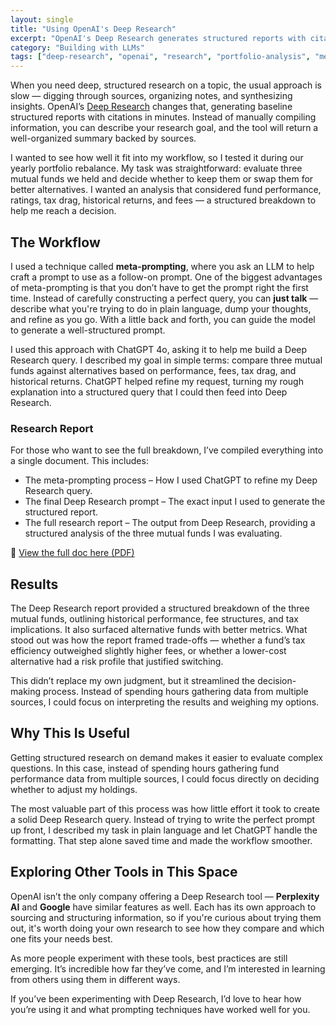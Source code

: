 ```yaml
---
layout: single
title: "Using OpenAI's Deep Research"
excerpt: "OpenAI's Deep Research generates structured reports with citations in minutes, making research faster and more efficient. I tested it for portfolio analysis, using meta-prompting to refine my queries. Here's how it streamlined my decision-making and how you can use it too."
category: "Building with LLMs"
tags: ["deep-research", "openai", "research", "portfolio-analysis", "meta-prompting"]
---
```


When you need deep, structured research on a topic, the usual approach is slow — digging through sources, organizing notes, and synthesizing insights. OpenAI’s [Deep Research](https://openai.com/index/introducing-deep-research/) changes that, generating baseline structured reports with citations in minutes. Instead of manually compiling information, you can describe your research goal, and the tool will return a well-organized summary backed by sources.  

I wanted to see how well it fit into my workflow, so I tested it during our yearly portfolio rebalance. My task was straightforward: evaluate three mutual funds we held and decide whether to keep them or swap them for better alternatives. I wanted an analysis that considered fund performance, ratings, tax drag, historical returns, and fees — a structured breakdown to help me reach a decision.  

## The Workflow  

I used a technique called **meta-prompting**, where you ask an LLM to help craft a prompt to use as a follow-on prompt. One of the biggest advantages of meta-prompting is that you don’t have to get the prompt right the first time. Instead of carefully constructing a perfect query, you can **just talk** — describe what you're trying to do in plain language, dump your thoughts, and refine as you go. With a little back and forth, you can guide the model to generate a well-structured prompt.  

I used this approach with ChatGPT 4o, asking it to help me build a Deep Research query. I described my goal in simple terms: compare three mutual funds against alternatives based on performance, fees, tax drag, and historical returns. ChatGPT helped refine my request, turning my rough explanation into a structured query that I could then feed into Deep Research.  


### Research Report  

For those who want to see the full breakdown, I’ve compiled everything into a single document. This includes:

- The meta-prompting process – How I used ChatGPT to refine my Deep Research query.
- The final Deep Research prompt – The exact input I used to generate the structured report.
- The full research report – The output from Deep Research, providing a structured analysis of the three mutual funds I was evaluating.

📄 [View the full doc here (PDF)](/docs/assets/pdfs/open_ai_deep_research_mutual_funds.pdf)

## Results  

The Deep Research report provided a structured breakdown of the three mutual funds, outlining historical performance, fee structures, and tax implications. It also surfaced alternative funds with better metrics. What stood out was how the report framed trade-offs — whether a fund’s tax efficiency outweighed slightly higher fees, or whether a lower-cost alternative had a risk profile that justified switching.  

This didn’t replace my own judgment, but it streamlined the decision-making process. Instead of spending hours gathering data from multiple sources, I could focus on interpreting the results and weighing my options.  

## Why This Is Useful  

Getting structured research on demand makes it easier to evaluate complex questions. In this case, instead of spending hours gathering fund performance data from multiple sources, I could focus directly on deciding whether to adjust my holdings.  

The most valuable part of this process was how little effort it took to create a solid Deep Research query. Instead of trying to write the perfect prompt up front, I described my task in plain language and let ChatGPT handle the formatting. That step alone saved time and made the workflow smoother.  

## Exploring Other Tools in This Space  

OpenAI isn’t the only company offering a Deep Research tool — **Perplexity AI** and **Google** have similar features as well. Each has its own approach to sourcing and structuring information, so if you're curious about trying them out, it's worth doing your own research to see how they compare and which one fits your needs best.  

As more people experiment with these tools, best practices are still emerging. It’s incredible how far they’ve come, and I’m interested in learning from others using them in different ways.  

If you’ve been experimenting with Deep Research, I’d love to hear how you’re using it and what prompting techniques have worked well for you.